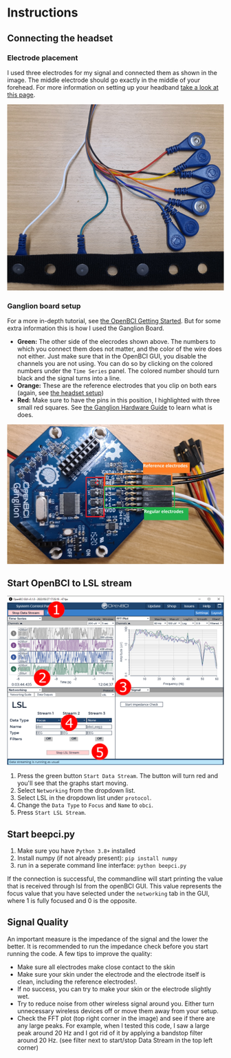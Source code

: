 # Instructions

## Connecting the headset

### Electrode placement

I used three electrodes for my signal and connected them as shown in the image. The middle electrode should go exactly in the middle of your forehead. For more information on setting up your headband [take a look at this page](https://docs.openbci.com/AddOns/Headwear/HeadBand/).

![Electrode_placement](images/Electrodes.jpg)


### Ganglion board setup

For a more in-depth tutorial, see [the OpenBCI Getting Started](https://docs.openbci.com/GettingStarted/Boards/GanglionGS/). But for some extra information this is how I used the Ganglion Board.

- **Green:** The other side of the elecrodes shown above. The numbers to which you connect them does not matter, and the color of the wire does not either. Just make sure that in the OpenBCI GUI, you disable the channels you are not using. You can do so by clicking on the colored numbers under the `Time Series` panel. The colored number should turn black and the signal turns into a line.
- **Orange:** These are the reference electrodes that you clip on both ears (again, see [the headset setup](https://docs.openbci.com/AddOns/Headwear/HeadBand/))
- **Red:** Make sure to have the pins in this position, I highlighted with three small red squares. See [the Ganglion Hardware Guide](https://docs.openbci.com/Ganglion/GanglionSpecs/#inverting-input-select-switches) to learn what is does.

![Ganglion_board_setup](images/Ganglion_connection.jpg)

## Start OpenBCI to LSL stream

![steps_in_obci](images/obci_setup.png)

1. Press the green button `Start Data Stream`. The button will turn red and you'll see that the graphs start moving.
2. Select `Networking` from the dropdown list.
3. Select LSL in the dropdown list under `protocol`.
4. Change the `Data Type` to `Focus` and `Name` to `obci`.
5. Press `Start LSL Stream`.

## Start beepci.py

1. Make sure you have `Python 3.8+` installed
2. Install numpy (if not already present): `pip install numpy`
3. run in a seperate command line interface: `python beepci.py`

If the connection is successful, the commandline will start printing the value that is received through lsl from the openBCI GUI. This value represents the focus value that you have selected under the `networking` tab in the GUI, where 1 is fully focused and 0 is the opposite.

## Signal Quality

An important measure is the impedance of the signal and the lower the better. It is recommended to run the impedance check before you start running the code. A few tips to improve the quality:

- Make sure all electrodes make close contact to the skin
- Make sure your skin under the electrode and the electrode itself is clean, including the reference electrodes!.
- If no success, you can try to make your skin or the electrode slightly wet.
- Try to reduce noise from other wireless signal around you. Either turn unnecessary wireless devices off or move them away from your setup.
- Check the FFT plot (top right corner in the image) and see if there are any large peaks. For example, when I tested this code, I saw a large peak around 20 Hz and I got rid of it by applying a bandstop filter around 20 Hz. (see filter next to start/stop Data Stream in the top left corner)
